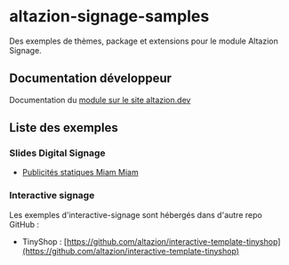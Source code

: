 # altazion-signage-samples

Des exemples de thèmes, package et extensions pour le module Altazion Signage.

## Documentation développeur

Documentation du [module sur le site altazion.dev](https://www.altazion.dev/signage/index.html) 

## Liste des exemples 

### Slides Digital Signage

- [Publicités statiques Miam Miam](signage-slides/basiques/miam-miam/)

### Interactive signage

Les exemples d'interactive-signage sont hébergés dans d'autre repo GitHub :

- TinyShop : [https://github.com/altazion/interactive-template-tinyshop](https://github.com/altazion/interactive-template-tinyshop)